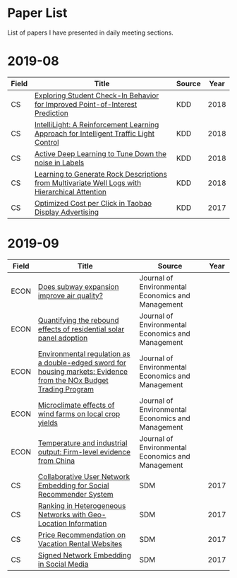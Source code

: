# Paper List
List of papers I have presented in daily meeting sections.
# 2019-08
|Field|Title|Source|Year|
|-|-|-|-|
|CS|[Exploring Student Check-In Behavior for Improved Point-of-Interest Prediction](https://dl.acm.org/citation.cfm?id=3219902)|KDD|2018|
|CS|[IntelliLight: A Reinforcement Learning Approach for Intelligent Traffic Light Control](https://dl.acm.org/citation.cfm?id=3220096)|KDD|2018|
|CS|[Active Deep Learning to Tune Down the noise in Labels](https://dl.acm.org/citation.cfm?id=3219914)|KDD|2018|
|CS|[Learning to Generate Rock Descriptions from Multivariate Well Logs with Hierarchical Attention](https://dl.acm.org/citation.cfm?id=3098132)|KDD|2018|
|CS|[Optimized Cost per Click in Taobao Display Advertising](https://dl.acm.org/citation.cfm?id=3098134)|KDD|2017|

# 2019-09
|Field|Title|Source|Year|
|-|-|-|-|
|ECON|[Does subway expansion improve air quality?](https://www.sciencedirect.com/science/article/pii/S0095069618309173)|Journal of Environmental Economics and Management|
|ECON|[Quantifying the rebound effects of residential solar panel adoption](https://www.sciencedirect.com/science/article/abs/pii/S0095069618309203)|Journal of Environmental Economics and Management|
|ECON|[Environmental regulation as a double-edged sword for housing markets: Evidence from the NOx Budget Trading Program](https://www.sciencedirect.com/science/article/abs/pii/S0095069618304509)|Journal of Environmental Economics and Management|
|ECON|[Microclimate effects of wind farms on local crop yields](https://www.sciencedirect.com/science/article/abs/pii/S0095069618306545)|Journal of Environmental Economics and Management|
|ECON|[Temperature and industrial output: Firm-level evidence from China](https://www.sciencedirect.com/science/article/abs/pii/S009506961730520X)|Journal of Environmental Economics and Management|
|CS|[Collaborative User Network Embedding for Social Recommender System](https://epubs.siam.org/doi/abs/10.1137/1.9781611974973.43)|SDM|2017|
|CS|[Ranking in Heterogeneous Networks with Geo-Location Information](https://epubs.siam.org/doi/abs/10.1137/1.9781611974973.46)|SDM|2017|
|CS|[Price Recommendation on Vacation Rental Websites](https://epubs.siam.org/doi/abs/10.1137/1.9781611974973.45)|SDM|2017|
|CS|[Signed Network Embedding in Social Media](https://epubs.siam.org/doi/abs/10.1137/1.9781611974973.37)|SDM|2017|
